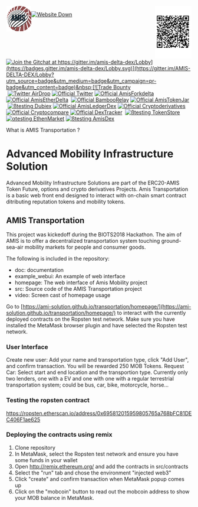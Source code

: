 <img align="left" src="https://raw.githubusercontent.com/amisolution/ERC20-AMIS/master/amis-logo3.png" alt="amis-logo3"/>
<img align="right" src="https://raw.githubusercontent.com/amisolution/ERC20-AMIS/master/images/AMIS-QRCODE.png" alt="AMIS-QRCODE" width="100"/>

[![Website Down](https://img.shields.io/badge/website-down-red.svg)](http://erc20-amis.amisolution.net/)&nbsp;
[![Join the Gitchat at https://gitter.im/amis-delta-dex/Lobby](https://badges.gitter.im/amis-delta-dex/Lobby.svg)](https://gitter.im/AMIS-DELTA-DEX/Lobby?utm_source=badge&utm_medium=badge&utm_campaign=pr-badge&utm_content=badge)&nbsp;[![Trade Bounty](https://img.shields.io/badge/trade-bounty-orange.svg)](https://github.com/amisolution/ERC20-AMIS/issues/)&nbsp;[![Twitter AirDrop](https://img.shields.io/badge/Twitter-Airdrop-red.svg)](https://twitter.com/AMIStoken_ERC20)&nbsp;[![Official Twitter](https://img.shields.io/badge/official-twitter-brightgreen.svg)](https://twitter.com/amis_erc20)&nbsp;[![Official AmisForkdelta](https://img.shields.io/badge/official-forkdelta-brightgreen.svg)](https://forkdelta.app/#!/trade/0x949bed886c739f1a3273629b3320db0c5024c719-ETH)
&nbsp;[![Official AmisEtherDelta](https://img.shields.io/badge/official-etherdelta-brightgreen.svg)](https://etherdelta.com/#0x949bed886c739f1a3273629b3320db0c5024c719-ETH)
&nbsp;[![Official BambooRelay](https://img.shields.io/badge/official-bamboorelay-brightgreen.svg)](https://bamboorelay.com/trade/AMIS-WETH)&nbsp;[![Official AmisTokenJar](https://img.shields.io/badge/official-tokenjar-brightgreen.svg)](https://tokenjar.io/amis)
&nbsp;[![ßtesting Dubiex](https://img.shields.io/badge/ßtesting-dubiex-yellow.svg)](https://dubiex.com/AMIS/ETH)&nbsp;[![Official AmisLedgerDex](https://img.shields.io/badge/official-ledgerdex-1330e3.svg)](https://app.ledgerdex.com/#/app/orders/maker-taker/AMIS/0x949bed886c739f1a3273629b3320db0c5024c719/WETH/0xc02aaa39b223fe8d0a0e5c4f27ead9083c756cc2
)&nbsp;[![Official Cryptoderivatives](https://img.shields.io/badge/official-cryptoderivatives-4330e7.svg)](https://cryptoderivatives.market/token/AMIS)&nbsp;[![Official Cryptocompare](https://img.shields.io/badge/official-cryptocompare-brightgreen.svg)](https://www.cryptocompare.com/coins/amis)&nbsp;[![Official DexTracker](https://img.shields.io/badge/official-dextracker-brightgreen.svg)](https://etherscan.io/dextracker?filter=&q=AMIS)
&nbsp;[![ßtesting TokenStore](https://img.shields.io/badge/ßtesting-TokenStore-yellow.svg)](https://token.store/trade/0x949bed886c739f1a3273629b3320db0c5024c719)
&nbsp;[![αtesting EthenMarket](https://img.shields.io/badge/αtesting-ethenmarket-lightgrey.svg)](https://ethen.market/949bed886c739f1a3273629b3320db0c5024c719)&nbsp;[![ßtesting AmisDex](https://img.shields.io/badge/ßtesting-amisdex-lightblue.svg)](https://amisdex.github.io/amis-exchange-www)

What is AMIS Transportation ?

# Advanced Mobility Infrastructure Solution

Advanced Mobility Infrastructure Solutions are part of the ERC20-AMIS Token Future, options and crypto derivatives Projects.
Amis Transportation is a basic web front end designed to interact with on-chain smart contract ditributing reputation tokens and mobility tokens.

## AMIS Transportation
This project was kickedoff during the BIOTS2018 Hackathon. The aim of AMIS is to offer a decentralized transportation system touching ground-sea-air mobility markets for people and consumer goods.

The following is included in the repository:

* doc:            documentation
* example_webui:  An example of web interface 
* homepage:       The web interface of Amis Mobility project
* src:            Source code of the AMIS Transportation project
* video:          Screen cast of homepage usage

Go to [https://ami-solution.github.io/transportation/homepage/](https://ami-solution.github.io/transportation/homepage/) to interact with the currently deployed contracts on the Ropsten test network. Make sure you have installed the MetaMask browser plugin and have selected the Ropsten test network.

### User Interface
Create new user: Add your name and transportation type, click "Add User", and confirm transaction. You will be rewarded 250 MOB Tokens.
Request Car: Select start and end location and the transportion type. Currently only two lenders, one with a EV and one with one with a regular terrestrial transportation system; could be bus, car, bike, motorcycle, horse...

### Testing the ropsten contract
https://ropsten.etherscan.io/address/0x695812015959805765a768bFC81DEC406F1ae625  

### Deploying the contracts using remix
1. Clone repository
2. In MetaMask, select the Ropsten test network and ensure you have some funds in your wallet
3. Open http://remix.ethereum.org/ and add the contracts in src/contracts
4. Select the "run" tab and chose the environment "injected web3"
5. Click "create" and confirm transaction when MetaMask popup comes up
6. Click on the "mobcoin" button to read out the mobcoin address to show your MOB balance in MetaMask.
